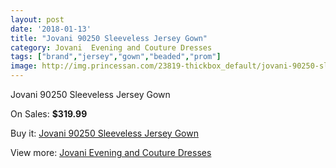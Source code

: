 ```yaml
---
layout: post
date: '2018-01-13'
title: "Jovani 90250 Sleeveless Jersey Gown"
category: Jovani  Evening and Couture Dresses
tags: ["brand","jersey","gown","beaded","prom"]
image: http://img.princessan.com/23819-thickbox_default/jovani-90250-sleeveless-jersey-gown.jpg
---
```

Jovani 90250 Sleeveless Jersey Gown

On Sales: **$319.99**
<a href="https://www.princessan.com/en/10897-jovani-90250-sleeveless-jersey-gown.html"><amp-img layout="responsive" width="600" height="600" src="//img.princessan.com/23819-thickbox_default/jovani-90250-sleeveless-jersey-gown.jpg" alt="Jovani 90250 Sleeveless Jersey Gown 0" /></a>

Buy it: [Jovani 90250 Sleeveless Jersey Gown](https://www.princessan.com/en/10897-jovani-90250-sleeveless-jersey-gown.html "Jovani 90250 Sleeveless Jersey Gown")

View more: [Jovani  Evening and Couture Dresses](https://www.princessan.com/en/83- "Jovani  Evening and Couture Dresses")